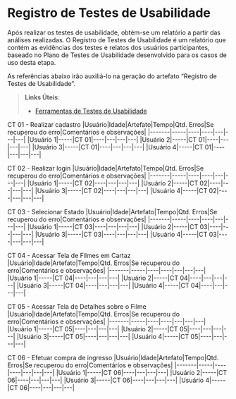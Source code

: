 # Registro de Testes de Usabilidade

Após realizar os testes de usabilidade, obtém-se um relatório a partir das análises realizadas. O Registro de Testes de Usabilidade é um relatório que contém as evidências dos testes e relatos dos usuários participantes, baseado no Plano de Testes de Usabilidade desenvolvido para os casos de uso desta etapa.

As referências abaixo irão auxiliá-lo na geração do artefato “Registro de Testes de Usabilidade”.

> **Links Úteis**:
> - [Ferramentas de Testes de Usabilidade](https://www.usability.gov/how-to-and-tools/resources/templates.html)

CT 01 - Realizar cadastro
|Usuário|Idade|Artefato|Tempo|Qtd. Erros|Se recuperou do erro|Comentários e observações|
|-------|-----|----|----|---|---|---|
|Usuário 1|-----|CT 01|----|---|---|---|
|Usuário 2|-----|CT 01|----|---|---|---|
|Usuário 3|-----|CT 01|----|---|---|---|
|Usuário 4|-----|CT 01|----|---|---|---|

CT 02 - Realizar login
|Usuário|Idade|Artefato|Tempo|Qtd. Erros|Se recuperou do erro|Comentários e observações|
|-------|-----|----|----|---|---|---|
|Usuário 1|-----|CT 02|----|---|---|---|
|Usuário 2|-----|CT 02|----|---|---|---|
|Usuário 3|-----|CT 02|----|---|---|---|
|Usuário 4|-----|CT 02|----|---|---|---|

CT 03 - Selecionar Estado
|Usuário|Idade|Artefato|Tempo|Qtd. Erros|Se recuperou do erro|Comentários e observações|
|-------|-----|----|----|---|---|---|
|Usuário 1|-----|CT 03|----|---|---|---|
|Usuário 2|-----|CT 03|----|---|---|---|
|Usuário 3|-----|CT 03|----|---|---|---|
|Usuário 4|-----|CT 03|----|---|---|---|

CT 04 - Acessar Tela de Filmes em Cartaz
|Usuário|Idade|Artefato|Tempo|Qtd. Erros|Se recuperou do erro|Comentários e observações|
|-------|-----|----|----|---|---|---|
|Usuário 1|-----|CT 04|----|---|---|---|
|Usuário 2|-----|CT 04|----|---|---|---|
|Usuário 3|-----|CT 04|----|---|---|---|
|Usuário 4|-----|CT 04|----|---|---|---|

CT 05 - Acessar Tela de Detalhes sobre o Filme
|Usuário|Idade|Artefato|Tempo|Qtd. Erros|Se recuperou do erro|Comentários e observações|
|-------|-----|----|----|---|---|---|
|Usuário 1|-----|CT 05|----|---|---|---|
|Usuário 2|-----|CT 05|----|---|---|---|
|Usuário 3|-----|CT 05|----|---|---|---|
|Usuário 4|-----|CT 05|----|---|---|---|

CT 06 - Efetuar compra de ingresso
|Usuário|Idade|Artefato|Tempo|Qtd. Erros|Se recuperou do erro|Comentários e observações|
|-------|-----|----|----|---|---|---|
|Usuário 1|-----|CT 06|----|---|---|---|
|Usuário 2|-----|CT 06|----|---|---|---|
|Usuário 3|-----|CT 06|----|---|---|---|
|Usuário 4|-----|CT 06|----|---|---|---|
